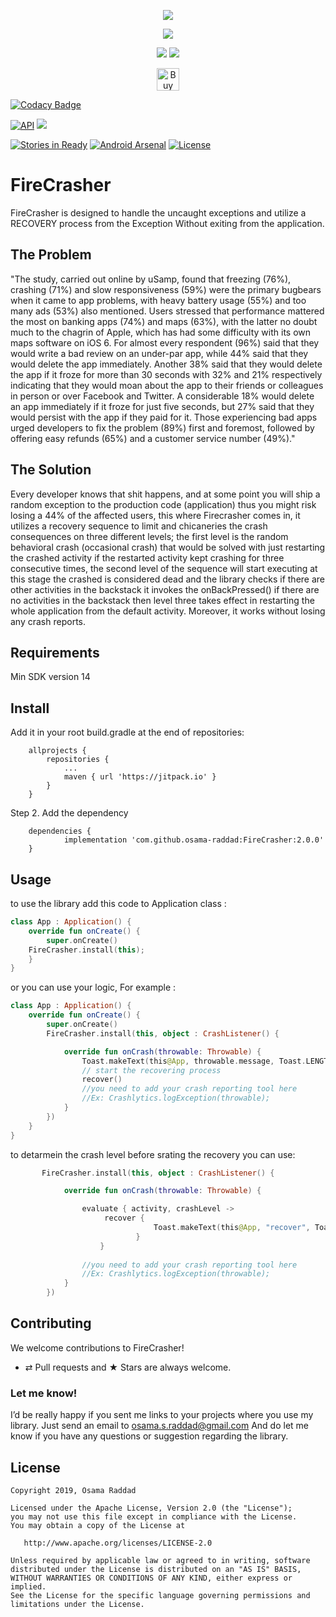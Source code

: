 <p align="center">
<img src='https://cdn-images-1.medium.com/max/2600/1*7CVLni2XSYNFzy7dRHLtsQ.png'/>
</p>
<p align="center">
<a href='https://bintray.com/osama-raddad/maven/fire-crasher?source=watch' alt='Get automatic notifications about new "fire-crasher" versions'><img src='https://www.bintray.com/docs/images/bintray_badge_color.png'></a>
</p>
<p align="center">
 <a href="http://www.methodscount.com/?lib=com.osama.firecrasher%3Afirecrasher%3A1.0"><img src="https://img.shields.io/badge/Methods count-83-e91e63.svg"/></a> <a href="http://www.methodscount.com/?lib=com.osama.firecrasher%3Afirecrasher%3A1.0"><img src="https://img.shields.io/badge/Size-10 KB-e91e63.svg"/></a>
</p>
<p align="center">
<a href='https://ko-fi.com/A4763RZL' target='_blank'><img height='36' style='border:0px;height:36px;' src='https://az743702.vo.msecnd.net/cdn/kofi2.png?v=0' border='0' alt='Buy Me a Coffee at ko-fi.com' /></a>
</p>

[![Codacy Badge](https://api.codacy.com/project/badge/Grade/4da668c9125b401babee42dbb9283f22)](https://www.codacy.com/app/osama-s-raddad/FireCrasher?utm_source=github.com&amp;utm_medium=referral&amp;utm_content=osama-raddad/FireCrasher&amp;utm_campaign=Badge_Grade)

[![API](https://img.shields.io/badge/API-14%2B-blue.svg?style=flat)](https://android-arsenal.com/api?level=14) [![](https://jitpack.io/v/osama-raddad/FireCrasher.svg)](https://jitpack.io/#osama-raddad/FireCrasher)

[![Stories in Ready](https://badge.waffle.io/osama-raddad/FireCrasher.png?label=ready&title=Ready)](https://waffle.io/osama-raddad/FireCrasher) [![Android Arsenal](https://img.shields.io/badge/Android%20Arsenal-FireCrasher-green.svg?style=true)](https://android-arsenal.com/details/1/3599) [![License](https://img.shields.io/badge/License-Apache%202.0-blue.svg)](https://opensource.org/licenses/Apache-2.0)

# FireCrasher

FireCrasher is designed to handle the uncaught exceptions and utilize a RECOVERY process from the Exception 
Without exiting from the application.

## The Problem

"The study, carried out online by uSamp, found that freezing (76%), crashing (71%) and slow responsiveness (59%) were the primary bugbears when it came to app problems, with heavy battery usage (55%) and too many ads (53%) also mentioned. Users stressed that performance mattered the most on banking apps (74%) and maps (63%), with the latter no doubt much to the chagrin of Apple, which has had some difficulty with its own maps software on iOS 6. For almost every respondent (96%) said that they would write a bad review on an under-par app, while 44% said that they would delete the app immediately. Another 38% said that they would delete the app if it froze for more than 30 seconds with 32% and 21% respectively indicating that they would moan about the app to their friends or colleagues in person or over Facebook and Twitter. A considerable 18% would delete an app immediately if it froze for just five seconds, but 27% said that they would persist with the app if they paid for it. Those experiencing bad apps urged developers to fix the problem (89%) first and foremost, followed by offering easy refunds (65%) and a customer service number (49%)."

## The Solution

Every developer knows that shit happens, and at some point you will ship a random exception to the production code (application) thus you might risk losing a 44% of the affected users, this where Firecrasher comes in, it utilizes a recovery sequence to limit and chicaneries the crash consequences on three different levels; the first level is the random behavioral crash (occasional crash) that would be solved with just restarting the crashed activity if the restarted activity kept crashing for three consecutive times, the second level of the sequence will start executing at this stage the crashed is considered dead and the library checks if there are other activities in the backstack it invokes the onBackPressed() if there are no activities in the backstack then level three takes effect in restarting the whole application from the default activity. Moreover, it works without losing any crash reports.

## Requirements

Min SDK version 14


## Install
Add it in your root build.gradle at the end of repositories:

```groove
	allprojects {
		repositories {
			...
			maven { url 'https://jitpack.io' }
		}
	}
```
Step 2. Add the dependency

```groove
	dependencies {
	        implementation 'com.github.osama-raddad:FireCrasher:2.0.0'
	}
```

## Usage

to use the library add this code to Application class :

```kotlin
class App : Application() {
    override fun onCreate() {
        super.onCreate()
	FireCrasher.install(this);
    }
}
```

or you can use your logic, For example :

```kotlin
class App : Application() {
    override fun onCreate() {
        super.onCreate()
        FireCrasher.install(this, object : CrashListener() {

            override fun onCrash(throwable: Throwable) {
                Toast.makeText(this@App, throwable.message, Toast.LENGTH_SHORT).show()
                // start the recovering process
                recover()
                //you need to add your crash reporting tool here
                //Ex: Crashlytics.logException(throwable);
            }
        })
    }
}
```

to detarmein the crash level before srating the recovery you can use:
```kotlin
       FireCrasher.install(this, object : CrashListener() {

            override fun onCrash(throwable: Throwable) {

                evaluate { activity, crashLevel ->
                     recover {
                                Toast.makeText(this@App, "recover", Toast.LENGTH_LONG).show()
                            }
                	}
                
                //you need to add your crash reporting tool here
                //Ex: Crashlytics.logException(throwable);
            }
        })
```
## Contributing

We welcome contributions to FireCrasher!
* ⇄ Pull requests and ★ Stars are always welcome.

### Let me know!

I’d be really happy if you sent me links to your projects where you use my library. Just send an email to osama.s.raddad@gmail.com And do let me know if you have any questions or suggestion regarding the library. 

## License

    Copyright 2019, Osama Raddad

    Licensed under the Apache License, Version 2.0 (the "License");
    you may not use this file except in compliance with the License.
    You may obtain a copy of the License at

       http://www.apache.org/licenses/LICENSE-2.0

    Unless required by applicable law or agreed to in writing, software
    distributed under the License is distributed on an "AS IS" BASIS,
    WITHOUT WARRANTIES OR CONDITIONS OF ANY KIND, either express or implied.
    See the License for the specific language governing permissions and
    limitations under the License.
